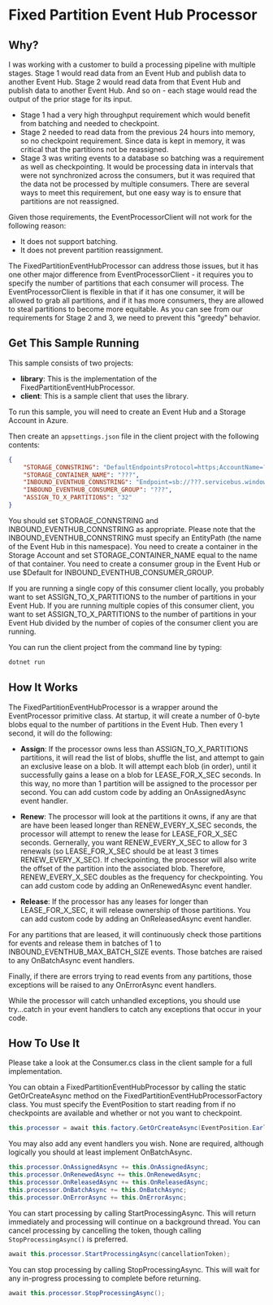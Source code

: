 # Fixed Partition Event Hub Processor

## Why?

I was working with a customer to build a processing pipeline with multiple stages. Stage 1 would read data from an Event Hub and publish data to another Event Hub. Stage 2 would read data from that Event Hub and publish data to another Event Hub. And so on - each stage would read the output of the prior stage for its input.

- Stage 1 had a very high throughput requirement which would benefit from batching and needed to checkpoint.
- Stage 2 needed to read data from the previous 24 hours into memory, so no checkpoint requirement. Since data is kept in memory, it was critical that the partitions not be reassigned.
- Stage 3 was writing events to a database so batching was a requirement as well as checkpointing. It would be processing data in intervals that were not synchronized across the consumers, but it was required that the data not be processed by multiple consumers. There are several ways to meet this requirement, but one easy way is to ensure that partitions are not reassigned.

Given those requirements, the EventProcessorClient will not work for the following reason:

- It does not support batching.
- It does not prevent partition reassignment.

The FixedPartitionEventHubProcessor can address those issues, but it has one other major difference from EventProcessorClient - it requires you to specify the number of partitions that each consumer will process. The EventProcessorClient is flexible in that if it has one consumer, it will be allowed to grab all partitions, and if it has more consumers, they are allowed to steal partitions to become more equitable. As you can see from our requirements for Stage 2 and 3, we need to prevent this "greedy" behavior.

## Get This Sample Running

This sample consists of two projects:

- __library__: This is the implementation of the FixedPartitionEventHubProcessor.
- __client__: This is a sample client that uses the library.

To run this sample, you will need to create an Event Hub and a Storage Account in Azure.

Then create an `appsettings.json` file in the client project with the following contents:

```json
{
    "STORAGE_CONNSTRING": "DefaultEndpointsProtocol=https;AccountName=???;AccountKey=???;EndpointSuffix=core.windows.net",
    "STORAGE_CONTAINER_NAME": "???",
    "INBOUND_EVENTHUB_CONNSTRING": "Endpoint=sb://???.servicebus.windows.net/;SharedAccessKeyName=???;SharedAccessKey=???;EntityPath=???",
    "INBOUND_EVENTHUB_CONSUMER_GROUP": "???",
    "ASSIGN_TO_X_PARTITIONS": "32"
}
```

You should set STORAGE_CONNSTRING and INBOUND_EVENTHUB_CONNSTRING as appropriate. Please note that the INBOUND_EVENTHUB_CONNSTRING must specify an EntityPath (the name of the Event Hub in this namespace). You need to create a container in the Storage Account and set STORAGE_CONTAINER_NAME equal to the name of that container. You need to create a consumer group in the Event Hub or use $Default for INBOUND_EVENTHUB_CONSUMER_GROUP.

If you are running a single copy of this consumer client locally, you probably want to set ASSIGN_TO_X_PARTITIONS to the number of partitions in your Event Hub. If you are running multiple copies of this consumer client, you want to set ASSIGN_TO_X_PARTITIONS to the number of partitions in your Event Hub divided by the number of copies of the consumer client you are running.

You can run the client project from the command line by typing:

```bash
dotnet run
```

## How It Works

The FixedPartitionEventHubProcessor is a wrapper around the EventProcessor primitive class. At startup, it will create a number of 0-byte blobs equal to the number of partitions in the Event Hub. Then every 1 second, it will do the following:

- __Assign__: If the processor owns less than ASSIGN_TO_X_PARTITIONS partitions, it will read the list of blobs, shuffle the list, and attempt to gain an exclusive lease on a blob. It will attempt each blob (in order), until it successfully gains a lease on a blob for LEASE_FOR_X_SEC seconds. In this way, no more than 1 partition will be assigned to the processor per second. You can add custom code by adding an OnAssignedAsync event handler.

- __Renew__: The processor will look at the partitions it owns, if any are that are have been leased longer than RENEW_EVERY_X_SEC seconds, the processor will attempt to renew the lease for LEASE_FOR_X_SEC seconds. Gernerally, you want RENEW_EVERY_X_SEC to allow for 3 renewals (so LEASE_FOR_X_SEC should be at least 3 times RENEW_EVERY_X_SEC). If checkpointing, the processor will also write the offset of the partition into the associated blob. Therefore, RENEW_EVERY_X_SEC doubles as the frequency for checkpointing. You can add custom code by adding an OnRenewedAsync event handler.

- __Release__: If the processor has any leases for longer than LEASE_FOR_X_SEC, it will release ownership of those partitions. You can add custom code by adding an OnReleasedAsync event handler.

For any partitions that are leased, it will continuously check those partitions for events and release them in batches of 1 to INBOUND_EVENTHUB_MAX_BATCH_SIZE events. Those batches are raised to any OnBatchAsync event handlers.

Finally, if there are errors trying to read events from any partitions, those exceptions will be raised to any OnErrorAsync event handlers.

While the processor will catch unhandled exceptions, you should use try...catch in your event handlers to catch any exceptions that occur in your code.

## How To Use It

Please take a look at the Consumer.cs class in the client sample for a full implementation.

You can obtain a FixedPartitionEventHubProcessor by calling the static GetOrCreateAsync method on the FixedPartitionEventHubProcessorFactory class. You must specify the EventPosition to start reading from if no checkpoints are available and whether or not you want to checkpoint.

```csharp
this.processor = await this.factory.GetOrCreateAsync(EventPosition.Earliest, shouldCheckpoint: true);
```

You may also add any event handlers you wish. None are required, although logically you should at least implement OnBatchAsync.

```csharp
this.processor.OnAssignedAsync += this.OnAssignedAsync;
this.processor.OnRenewedAsync += this.OnRenewedAsync;
this.processor.OnReleasedAsync += this.OnReleasedAsync;
this.processor.OnBatchAsync += this.OnBatchAsync;
this.processor.OnErrorAsync += this.OnErrorAsync;
```

You can start processing by calling StartProcessingAsync. This will return immediately and processing will continue on a background thread. You can cancel processing by cancelling the token, though calling `StopProcessingAsync()` is preferred.

```csharp
await this.processor.StartProcessingAsync(cancellationToken);
```

You can stop processing by calling StopProcessingAsync. This will wait for any in-progress processing to complete before returning.

```csharp
await this.processor.StopProcessingAsync();
```